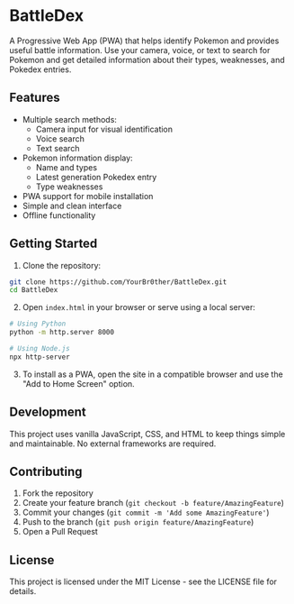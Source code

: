 # BattleDex

A Progressive Web App (PWA) that helps identify Pokemon and provides useful battle information. Use your camera, voice, or text to search for Pokemon and get detailed information about their types, weaknesses, and Pokedex entries.

## Features

- Multiple search methods:
  - Camera input for visual identification
  - Voice search
  - Text search
- Pokemon information display:
  - Name and types
  - Latest generation Pokedex entry
  - Type weaknesses
- PWA support for mobile installation
- Simple and clean interface
- Offline functionality

## Getting Started

1. Clone the repository:
```bash
git clone https://github.com/YourBr0ther/BattleDex.git
cd BattleDex
```

2. Open `index.html` in your browser or serve using a local server:
```bash
# Using Python
python -m http.server 8000

# Using Node.js
npx http-server
```

3. To install as a PWA, open the site in a compatible browser and use the "Add to Home Screen" option.

## Development

This project uses vanilla JavaScript, CSS, and HTML to keep things simple and maintainable. No external frameworks are required.

## Contributing

1. Fork the repository
2. Create your feature branch (`git checkout -b feature/AmazingFeature`)
3. Commit your changes (`git commit -m 'Add some AmazingFeature'`)
4. Push to the branch (`git push origin feature/AmazingFeature`)
5. Open a Pull Request

## License

This project is licensed under the MIT License - see the LICENSE file for details. 